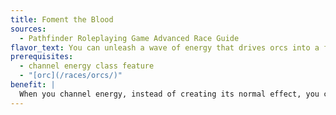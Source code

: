 ```yaml
---
title: Foment the Blood
sources:
  - Pathfinder Roleplaying Game Advanced Race Guide
flavor_text: You can unleash a wave of energy that drives orcs into a frenzy.
prerequisites:
  - channel energy class feature
  - "[orc](/races/orcs/)"
benefit: |
  When you channel energy, instead of creating its normal effect, you can give orcs a bonus on weapon damage and critical hit confirmation rolls until your next turn. This bonus is equal to the number of dice your channeled energy normally heals or harms. Your channel has its normal effect on other creatures in the area.
---
```


